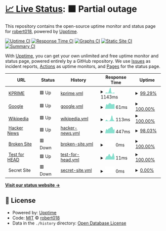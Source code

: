 # [📈 Live Status](https://robert018.github.io/Kprime-website-monitor-): <!--live status--> **🟧 Partial outage**

This repository contains the open-source uptime monitor and status page for [robert018](https://robert018.github.io/Kprime-website-monitor-), powered by [Upptime](https://github.com/upptime/upptime).

[![Uptime CI](https://github.com/koj-co/upptime/workflows/Uptime%20CI/badge.svg)](https://github.com/koj-co/upptime/actions?query=workflow%3A%22Uptime+CI%22)
[![Response Time CI](https://github.com/koj-co/upptime/workflows/Response%20Time%20CI/badge.svg)](https://github.com/koj-co/upptime/actions?query=workflow%3A%22Response+Time+CI%22)
[![Graphs CI](https://github.com/koj-co/upptime/workflows/Graphs%20CI/badge.svg)](https://github.com/koj-co/upptime/actions?query=workflow%3A%22Graphs+CI%22)
[![Static Site CI](https://github.com/koj-co/upptime/workflows/Static%20Site%20CI/badge.svg)](https://github.com/koj-co/upptime/actions?query=workflow%3A%22Static+Site+CI%22)
[![Summary CI](https://github.com/koj-co/upptime/workflows/Summary%20CI/badge.svg)](https://github.com/koj-co/upptime/actions?query=workflow%3A%22Summary+CI%22)

With [Upptime](https://upptime.js.org), you can get your own unlimited and free uptime monitor and status page, powered entirely by a GitHub repository. We use [Issues](https://github.com/robert018/Kprime-website-monitor-/issues) as incident reports, [Actions](https://github.com/robert018/Kprime-website-monitor-/actions) as uptime monitors, and [Pages](https://robert018.github.io/Kprime-website-monitor-) for the status page.

<!--start: status pages-->
<!-- This summary is generated by Upptime (https://github.com/upptime/upptime) -->
<!-- Do not edit this manually, your changes will be overwritten -->
<!-- prettier-ignore -->
| URL | Status | History | Response Time | Uptime |
| --- | ------ | ------- | ------------- | ------ |
| <img alt="" src="https://favicons.githubusercontent.com/www.kprime.net" height="13"> [KPRIME](http://www.kprime.net) | 🟩 Up | [kprime.yml](https://github.com/robert018/Kprime-website-monitor-/commits/HEAD/history/kprime.yml) | <details><summary><img alt="Response time graph" src="./graphs/kprime/response-time-week.png" height="20"> 1143ms</summary><br><a href="https://robert018.github.io/Kprime-website-monitor-/history/kprime"><img alt="Response time 947" src="https://img.shields.io/endpoint?url=https%3A%2F%2Fraw.githubusercontent.com%2Frobert018%2FKprime-website-monitor-%2FHEAD%2Fapi%2Fkprime%2Fresponse-time.json"></a><br><a href="https://robert018.github.io/Kprime-website-monitor-/history/kprime"><img alt="24-hour response time 594" src="https://img.shields.io/endpoint?url=https%3A%2F%2Fraw.githubusercontent.com%2Frobert018%2FKprime-website-monitor-%2FHEAD%2Fapi%2Fkprime%2Fresponse-time-day.json"></a><br><a href="https://robert018.github.io/Kprime-website-monitor-/history/kprime"><img alt="7-day response time 1143" src="https://img.shields.io/endpoint?url=https%3A%2F%2Fraw.githubusercontent.com%2Frobert018%2FKprime-website-monitor-%2FHEAD%2Fapi%2Fkprime%2Fresponse-time-week.json"></a><br><a href="https://robert018.github.io/Kprime-website-monitor-/history/kprime"><img alt="30-day response time 1168" src="https://img.shields.io/endpoint?url=https%3A%2F%2Fraw.githubusercontent.com%2Frobert018%2FKprime-website-monitor-%2FHEAD%2Fapi%2Fkprime%2Fresponse-time-month.json"></a><br><a href="https://robert018.github.io/Kprime-website-monitor-/history/kprime"><img alt="1-year response time 947" src="https://img.shields.io/endpoint?url=https%3A%2F%2Fraw.githubusercontent.com%2Frobert018%2FKprime-website-monitor-%2FHEAD%2Fapi%2Fkprime%2Fresponse-time-year.json"></a></details> | <details><summary><a href="https://robert018.github.io/Kprime-website-monitor-/history/kprime">99.29%</a></summary><a href="https://robert018.github.io/Kprime-website-monitor-/history/kprime"><img alt="All-time uptime 99.82%" src="https://img.shields.io/endpoint?url=https%3A%2F%2Fraw.githubusercontent.com%2Frobert018%2FKprime-website-monitor-%2FHEAD%2Fapi%2Fkprime%2Fuptime.json"></a><br><a href="https://robert018.github.io/Kprime-website-monitor-/history/kprime"><img alt="24-hour uptime 95.04%" src="https://img.shields.io/endpoint?url=https%3A%2F%2Fraw.githubusercontent.com%2Frobert018%2FKprime-website-monitor-%2FHEAD%2Fapi%2Fkprime%2Fuptime-day.json"></a><br><a href="https://robert018.github.io/Kprime-website-monitor-/history/kprime"><img alt="7-day uptime 99.29%" src="https://img.shields.io/endpoint?url=https%3A%2F%2Fraw.githubusercontent.com%2Frobert018%2FKprime-website-monitor-%2FHEAD%2Fapi%2Fkprime%2Fuptime-week.json"></a><br><a href="https://robert018.github.io/Kprime-website-monitor-/history/kprime"><img alt="30-day uptime 99.69%" src="https://img.shields.io/endpoint?url=https%3A%2F%2Fraw.githubusercontent.com%2Frobert018%2FKprime-website-monitor-%2FHEAD%2Fapi%2Fkprime%2Fuptime-month.json"></a><br><a href="https://robert018.github.io/Kprime-website-monitor-/history/kprime"><img alt="1-year uptime 99.82%" src="https://img.shields.io/endpoint?url=https%3A%2F%2Fraw.githubusercontent.com%2Frobert018%2FKprime-website-monitor-%2FHEAD%2Fapi%2Fkprime%2Fuptime-year.json"></a></details>
| <img alt="" src="https://favicons.githubusercontent.com/www.google.com" height="13"> [Google](https://www.google.com) | 🟩 Up | [google.yml](https://github.com/robert018/Kprime-website-monitor-/commits/HEAD/history/google.yml) | <details><summary><img alt="Response time graph" src="./graphs/google/response-time-week.png" height="20"> 61ms</summary><br><a href="https://robert018.github.io/Kprime-website-monitor-/history/google"><img alt="Response time 86" src="https://img.shields.io/endpoint?url=https%3A%2F%2Fraw.githubusercontent.com%2Frobert018%2FKprime-website-monitor-%2FHEAD%2Fapi%2Fgoogle%2Fresponse-time.json"></a><br><a href="https://robert018.github.io/Kprime-website-monitor-/history/google"><img alt="24-hour response time 58" src="https://img.shields.io/endpoint?url=https%3A%2F%2Fraw.githubusercontent.com%2Frobert018%2FKprime-website-monitor-%2FHEAD%2Fapi%2Fgoogle%2Fresponse-time-day.json"></a><br><a href="https://robert018.github.io/Kprime-website-monitor-/history/google"><img alt="7-day response time 61" src="https://img.shields.io/endpoint?url=https%3A%2F%2Fraw.githubusercontent.com%2Frobert018%2FKprime-website-monitor-%2FHEAD%2Fapi%2Fgoogle%2Fresponse-time-week.json"></a><br><a href="https://robert018.github.io/Kprime-website-monitor-/history/google"><img alt="30-day response time 82" src="https://img.shields.io/endpoint?url=https%3A%2F%2Fraw.githubusercontent.com%2Frobert018%2FKprime-website-monitor-%2FHEAD%2Fapi%2Fgoogle%2Fresponse-time-month.json"></a><br><a href="https://robert018.github.io/Kprime-website-monitor-/history/google"><img alt="1-year response time 86" src="https://img.shields.io/endpoint?url=https%3A%2F%2Fraw.githubusercontent.com%2Frobert018%2FKprime-website-monitor-%2FHEAD%2Fapi%2Fgoogle%2Fresponse-time-year.json"></a></details> | <details><summary><a href="https://robert018.github.io/Kprime-website-monitor-/history/google">100.00%</a></summary><a href="https://robert018.github.io/Kprime-website-monitor-/history/google"><img alt="All-time uptime 100.00%" src="https://img.shields.io/endpoint?url=https%3A%2F%2Fraw.githubusercontent.com%2Frobert018%2FKprime-website-monitor-%2FHEAD%2Fapi%2Fgoogle%2Fuptime.json"></a><br><a href="https://robert018.github.io/Kprime-website-monitor-/history/google"><img alt="24-hour uptime 100.00%" src="https://img.shields.io/endpoint?url=https%3A%2F%2Fraw.githubusercontent.com%2Frobert018%2FKprime-website-monitor-%2FHEAD%2Fapi%2Fgoogle%2Fuptime-day.json"></a><br><a href="https://robert018.github.io/Kprime-website-monitor-/history/google"><img alt="7-day uptime 100.00%" src="https://img.shields.io/endpoint?url=https%3A%2F%2Fraw.githubusercontent.com%2Frobert018%2FKprime-website-monitor-%2FHEAD%2Fapi%2Fgoogle%2Fuptime-week.json"></a><br><a href="https://robert018.github.io/Kprime-website-monitor-/history/google"><img alt="30-day uptime 100.00%" src="https://img.shields.io/endpoint?url=https%3A%2F%2Fraw.githubusercontent.com%2Frobert018%2FKprime-website-monitor-%2FHEAD%2Fapi%2Fgoogle%2Fuptime-month.json"></a><br><a href="https://robert018.github.io/Kprime-website-monitor-/history/google"><img alt="1-year uptime 100.00%" src="https://img.shields.io/endpoint?url=https%3A%2F%2Fraw.githubusercontent.com%2Frobert018%2FKprime-website-monitor-%2FHEAD%2Fapi%2Fgoogle%2Fuptime-year.json"></a></details>
| <img alt="" src="https://favicons.githubusercontent.com/en.wikipedia.org" height="13"> [Wikipedia](https://en.wikipedia.org) | 🟩 Up | [wikipedia.yml](https://github.com/robert018/Kprime-website-monitor-/commits/HEAD/history/wikipedia.yml) | <details><summary><img alt="Response time graph" src="./graphs/wikipedia/response-time-week.png" height="20"> 113ms</summary><br><a href="https://robert018.github.io/Kprime-website-monitor-/history/wikipedia"><img alt="Response time 176" src="https://img.shields.io/endpoint?url=https%3A%2F%2Fraw.githubusercontent.com%2Frobert018%2FKprime-website-monitor-%2FHEAD%2Fapi%2Fwikipedia%2Fresponse-time.json"></a><br><a href="https://robert018.github.io/Kprime-website-monitor-/history/wikipedia"><img alt="24-hour response time 24" src="https://img.shields.io/endpoint?url=https%3A%2F%2Fraw.githubusercontent.com%2Frobert018%2FKprime-website-monitor-%2FHEAD%2Fapi%2Fwikipedia%2Fresponse-time-day.json"></a><br><a href="https://robert018.github.io/Kprime-website-monitor-/history/wikipedia"><img alt="7-day response time 113" src="https://img.shields.io/endpoint?url=https%3A%2F%2Fraw.githubusercontent.com%2Frobert018%2FKprime-website-monitor-%2FHEAD%2Fapi%2Fwikipedia%2Fresponse-time-week.json"></a><br><a href="https://robert018.github.io/Kprime-website-monitor-/history/wikipedia"><img alt="30-day response time 145" src="https://img.shields.io/endpoint?url=https%3A%2F%2Fraw.githubusercontent.com%2Frobert018%2FKprime-website-monitor-%2FHEAD%2Fapi%2Fwikipedia%2Fresponse-time-month.json"></a><br><a href="https://robert018.github.io/Kprime-website-monitor-/history/wikipedia"><img alt="1-year response time 176" src="https://img.shields.io/endpoint?url=https%3A%2F%2Fraw.githubusercontent.com%2Frobert018%2FKprime-website-monitor-%2FHEAD%2Fapi%2Fwikipedia%2Fresponse-time-year.json"></a></details> | <details><summary><a href="https://robert018.github.io/Kprime-website-monitor-/history/wikipedia">100.00%</a></summary><a href="https://robert018.github.io/Kprime-website-monitor-/history/wikipedia"><img alt="All-time uptime 100.00%" src="https://img.shields.io/endpoint?url=https%3A%2F%2Fraw.githubusercontent.com%2Frobert018%2FKprime-website-monitor-%2FHEAD%2Fapi%2Fwikipedia%2Fuptime.json"></a><br><a href="https://robert018.github.io/Kprime-website-monitor-/history/wikipedia"><img alt="24-hour uptime 100.00%" src="https://img.shields.io/endpoint?url=https%3A%2F%2Fraw.githubusercontent.com%2Frobert018%2FKprime-website-monitor-%2FHEAD%2Fapi%2Fwikipedia%2Fuptime-day.json"></a><br><a href="https://robert018.github.io/Kprime-website-monitor-/history/wikipedia"><img alt="7-day uptime 100.00%" src="https://img.shields.io/endpoint?url=https%3A%2F%2Fraw.githubusercontent.com%2Frobert018%2FKprime-website-monitor-%2FHEAD%2Fapi%2Fwikipedia%2Fuptime-week.json"></a><br><a href="https://robert018.github.io/Kprime-website-monitor-/history/wikipedia"><img alt="30-day uptime 100.00%" src="https://img.shields.io/endpoint?url=https%3A%2F%2Fraw.githubusercontent.com%2Frobert018%2FKprime-website-monitor-%2FHEAD%2Fapi%2Fwikipedia%2Fuptime-month.json"></a><br><a href="https://robert018.github.io/Kprime-website-monitor-/history/wikipedia"><img alt="1-year uptime 100.00%" src="https://img.shields.io/endpoint?url=https%3A%2F%2Fraw.githubusercontent.com%2Frobert018%2FKprime-website-monitor-%2FHEAD%2Fapi%2Fwikipedia%2Fuptime-year.json"></a></details>
| <img alt="" src="https://favicons.githubusercontent.com/news.ycombinator.com" height="13"> [Hacker News](https://news.ycombinator.com) | 🟩 Up | [hacker-news.yml](https://github.com/robert018/Kprime-website-monitor-/commits/HEAD/history/hacker-news.yml) | <details><summary><img alt="Response time graph" src="./graphs/hacker-news/response-time-week.png" height="20"> 447ms</summary><br><a href="https://robert018.github.io/Kprime-website-monitor-/history/hacker-news"><img alt="Response time 402" src="https://img.shields.io/endpoint?url=https%3A%2F%2Fraw.githubusercontent.com%2Frobert018%2FKprime-website-monitor-%2FHEAD%2Fapi%2Fhacker-news%2Fresponse-time.json"></a><br><a href="https://robert018.github.io/Kprime-website-monitor-/history/hacker-news"><img alt="24-hour response time 370" src="https://img.shields.io/endpoint?url=https%3A%2F%2Fraw.githubusercontent.com%2Frobert018%2FKprime-website-monitor-%2FHEAD%2Fapi%2Fhacker-news%2Fresponse-time-day.json"></a><br><a href="https://robert018.github.io/Kprime-website-monitor-/history/hacker-news"><img alt="7-day response time 447" src="https://img.shields.io/endpoint?url=https%3A%2F%2Fraw.githubusercontent.com%2Frobert018%2FKprime-website-monitor-%2FHEAD%2Fapi%2Fhacker-news%2Fresponse-time-week.json"></a><br><a href="https://robert018.github.io/Kprime-website-monitor-/history/hacker-news"><img alt="30-day response time 399" src="https://img.shields.io/endpoint?url=https%3A%2F%2Fraw.githubusercontent.com%2Frobert018%2FKprime-website-monitor-%2FHEAD%2Fapi%2Fhacker-news%2Fresponse-time-month.json"></a><br><a href="https://robert018.github.io/Kprime-website-monitor-/history/hacker-news"><img alt="1-year response time 402" src="https://img.shields.io/endpoint?url=https%3A%2F%2Fraw.githubusercontent.com%2Frobert018%2FKprime-website-monitor-%2FHEAD%2Fapi%2Fhacker-news%2Fresponse-time-year.json"></a></details> | <details><summary><a href="https://robert018.github.io/Kprime-website-monitor-/history/hacker-news">98.03%</a></summary><a href="https://robert018.github.io/Kprime-website-monitor-/history/hacker-news"><img alt="All-time uptime 99.94%" src="https://img.shields.io/endpoint?url=https%3A%2F%2Fraw.githubusercontent.com%2Frobert018%2FKprime-website-monitor-%2FHEAD%2Fapi%2Fhacker-news%2Fuptime.json"></a><br><a href="https://robert018.github.io/Kprime-website-monitor-/history/hacker-news"><img alt="24-hour uptime 86.19%" src="https://img.shields.io/endpoint?url=https%3A%2F%2Fraw.githubusercontent.com%2Frobert018%2FKprime-website-monitor-%2FHEAD%2Fapi%2Fhacker-news%2Fuptime-day.json"></a><br><a href="https://robert018.github.io/Kprime-website-monitor-/history/hacker-news"><img alt="7-day uptime 98.03%" src="https://img.shields.io/endpoint?url=https%3A%2F%2Fraw.githubusercontent.com%2Frobert018%2FKprime-website-monitor-%2FHEAD%2Fapi%2Fhacker-news%2Fuptime-week.json"></a><br><a href="https://robert018.github.io/Kprime-website-monitor-/history/hacker-news"><img alt="30-day uptime 99.55%" src="https://img.shields.io/endpoint?url=https%3A%2F%2Fraw.githubusercontent.com%2Frobert018%2FKprime-website-monitor-%2FHEAD%2Fapi%2Fhacker-news%2Fuptime-month.json"></a><br><a href="https://robert018.github.io/Kprime-website-monitor-/history/hacker-news"><img alt="1-year uptime 99.94%" src="https://img.shields.io/endpoint?url=https%3A%2F%2Fraw.githubusercontent.com%2Frobert018%2FKprime-website-monitor-%2FHEAD%2Fapi%2Fhacker-news%2Fuptime-year.json"></a></details>
| <img alt="" src="https://favicons.githubusercontent.com/thissitedoesnotexist.com" height="13"> [Broken Site](https://thissitedoesnotexist.com) | 🟥 Down | [broken-site.yml](https://github.com/robert018/Kprime-website-monitor-/commits/HEAD/history/broken-site.yml) | <details><summary><img alt="Response time graph" src="./graphs/broken-site/response-time-week.png" height="20"> 0ms</summary><br><a href="https://robert018.github.io/Kprime-website-monitor-/history/broken-site"><img alt="Response time 0" src="https://img.shields.io/endpoint?url=https%3A%2F%2Fraw.githubusercontent.com%2Frobert018%2FKprime-website-monitor-%2FHEAD%2Fapi%2Fbroken-site%2Fresponse-time.json"></a><br><a href="https://robert018.github.io/Kprime-website-monitor-/history/broken-site"><img alt="24-hour response time 0" src="https://img.shields.io/endpoint?url=https%3A%2F%2Fraw.githubusercontent.com%2Frobert018%2FKprime-website-monitor-%2FHEAD%2Fapi%2Fbroken-site%2Fresponse-time-day.json"></a><br><a href="https://robert018.github.io/Kprime-website-monitor-/history/broken-site"><img alt="7-day response time 0" src="https://img.shields.io/endpoint?url=https%3A%2F%2Fraw.githubusercontent.com%2Frobert018%2FKprime-website-monitor-%2FHEAD%2Fapi%2Fbroken-site%2Fresponse-time-week.json"></a><br><a href="https://robert018.github.io/Kprime-website-monitor-/history/broken-site"><img alt="30-day response time 0" src="https://img.shields.io/endpoint?url=https%3A%2F%2Fraw.githubusercontent.com%2Frobert018%2FKprime-website-monitor-%2FHEAD%2Fapi%2Fbroken-site%2Fresponse-time-month.json"></a><br><a href="https://robert018.github.io/Kprime-website-monitor-/history/broken-site"><img alt="1-year response time 0" src="https://img.shields.io/endpoint?url=https%3A%2F%2Fraw.githubusercontent.com%2Frobert018%2FKprime-website-monitor-%2FHEAD%2Fapi%2Fbroken-site%2Fresponse-time-year.json"></a></details> | <details><summary><a href="https://robert018.github.io/Kprime-website-monitor-/history/broken-site">100.00%</a></summary><a href="https://robert018.github.io/Kprime-website-monitor-/history/broken-site"><img alt="All-time uptime 100.00%" src="https://img.shields.io/endpoint?url=https%3A%2F%2Fraw.githubusercontent.com%2Frobert018%2FKprime-website-monitor-%2FHEAD%2Fapi%2Fbroken-site%2Fuptime.json"></a><br><a href="https://robert018.github.io/Kprime-website-monitor-/history/broken-site"><img alt="24-hour uptime 100.00%" src="https://img.shields.io/endpoint?url=https%3A%2F%2Fraw.githubusercontent.com%2Frobert018%2FKprime-website-monitor-%2FHEAD%2Fapi%2Fbroken-site%2Fuptime-day.json"></a><br><a href="https://robert018.github.io/Kprime-website-monitor-/history/broken-site"><img alt="7-day uptime 100.00%" src="https://img.shields.io/endpoint?url=https%3A%2F%2Fraw.githubusercontent.com%2Frobert018%2FKprime-website-monitor-%2FHEAD%2Fapi%2Fbroken-site%2Fuptime-week.json"></a><br><a href="https://robert018.github.io/Kprime-website-monitor-/history/broken-site"><img alt="30-day uptime 100.00%" src="https://img.shields.io/endpoint?url=https%3A%2F%2Fraw.githubusercontent.com%2Frobert018%2FKprime-website-monitor-%2FHEAD%2Fapi%2Fbroken-site%2Fuptime-month.json"></a><br><a href="https://robert018.github.io/Kprime-website-monitor-/history/broken-site"><img alt="1-year uptime 100.00%" src="https://img.shields.io/endpoint?url=https%3A%2F%2Fraw.githubusercontent.com%2Frobert018%2FKprime-website-monitor-%2FHEAD%2Fapi%2Fbroken-site%2Fuptime-year.json"></a></details>
| <img alt="" src="https://favicons.githubusercontent.com/www.google.com" height="13"> [Test for HEAD](https://www.google.com) | 🟩 Up | [test-for-head.yml](https://github.com/robert018/Kprime-website-monitor-/commits/HEAD/history/test-for-head.yml) | <details><summary><img alt="Response time graph" src="./graphs/test-for-head/response-time-week.png" height="20"> 11ms</summary><br><a href="https://robert018.github.io/Kprime-website-monitor-/history/test-for-head"><img alt="Response time 20" src="https://img.shields.io/endpoint?url=https%3A%2F%2Fraw.githubusercontent.com%2Frobert018%2FKprime-website-monitor-%2FHEAD%2Fapi%2Ftest-for-head%2Fresponse-time.json"></a><br><a href="https://robert018.github.io/Kprime-website-monitor-/history/test-for-head"><img alt="24-hour response time 7" src="https://img.shields.io/endpoint?url=https%3A%2F%2Fraw.githubusercontent.com%2Frobert018%2FKprime-website-monitor-%2FHEAD%2Fapi%2Ftest-for-head%2Fresponse-time-day.json"></a><br><a href="https://robert018.github.io/Kprime-website-monitor-/history/test-for-head"><img alt="7-day response time 11" src="https://img.shields.io/endpoint?url=https%3A%2F%2Fraw.githubusercontent.com%2Frobert018%2FKprime-website-monitor-%2FHEAD%2Fapi%2Ftest-for-head%2Fresponse-time-week.json"></a><br><a href="https://robert018.github.io/Kprime-website-monitor-/history/test-for-head"><img alt="30-day response time 18" src="https://img.shields.io/endpoint?url=https%3A%2F%2Fraw.githubusercontent.com%2Frobert018%2FKprime-website-monitor-%2FHEAD%2Fapi%2Ftest-for-head%2Fresponse-time-month.json"></a><br><a href="https://robert018.github.io/Kprime-website-monitor-/history/test-for-head"><img alt="1-year response time 20" src="https://img.shields.io/endpoint?url=https%3A%2F%2Fraw.githubusercontent.com%2Frobert018%2FKprime-website-monitor-%2FHEAD%2Fapi%2Ftest-for-head%2Fresponse-time-year.json"></a></details> | <details><summary><a href="https://robert018.github.io/Kprime-website-monitor-/history/test-for-head">100.00%</a></summary><a href="https://robert018.github.io/Kprime-website-monitor-/history/test-for-head"><img alt="All-time uptime 100.00%" src="https://img.shields.io/endpoint?url=https%3A%2F%2Fraw.githubusercontent.com%2Frobert018%2FKprime-website-monitor-%2FHEAD%2Fapi%2Ftest-for-head%2Fuptime.json"></a><br><a href="https://robert018.github.io/Kprime-website-monitor-/history/test-for-head"><img alt="24-hour uptime 100.00%" src="https://img.shields.io/endpoint?url=https%3A%2F%2Fraw.githubusercontent.com%2Frobert018%2FKprime-website-monitor-%2FHEAD%2Fapi%2Ftest-for-head%2Fuptime-day.json"></a><br><a href="https://robert018.github.io/Kprime-website-monitor-/history/test-for-head"><img alt="7-day uptime 100.00%" src="https://img.shields.io/endpoint?url=https%3A%2F%2Fraw.githubusercontent.com%2Frobert018%2FKprime-website-monitor-%2FHEAD%2Fapi%2Ftest-for-head%2Fuptime-week.json"></a><br><a href="https://robert018.github.io/Kprime-website-monitor-/history/test-for-head"><img alt="30-day uptime 100.00%" src="https://img.shields.io/endpoint?url=https%3A%2F%2Fraw.githubusercontent.com%2Frobert018%2FKprime-website-monitor-%2FHEAD%2Fapi%2Ftest-for-head%2Fuptime-month.json"></a><br><a href="https://robert018.github.io/Kprime-website-monitor-/history/test-for-head"><img alt="1-year uptime 100.00%" src="https://img.shields.io/endpoint?url=https%3A%2F%2Fraw.githubusercontent.com%2Frobert018%2FKprime-website-monitor-%2FHEAD%2Fapi%2Ftest-for-head%2Fuptime-year.json"></a></details>
| <img alt="" src="https://favicons.githubusercontent.com/null" height="13"> Secret Site | 🟥 Down | [secret-site.yml](https://github.com/robert018/Kprime-website-monitor-/commits/HEAD/history/secret-site.yml) | <details><summary><img alt="Response time graph" src="./graphs/secret-site/response-time-week.png" height="20"> 0ms</summary><br><a href="https://robert018.github.io/Kprime-website-monitor-/history/secret-site"><img alt="Response time 0" src="https://img.shields.io/endpoint?url=https%3A%2F%2Fraw.githubusercontent.com%2Frobert018%2FKprime-website-monitor-%2FHEAD%2Fapi%2Fsecret-site%2Fresponse-time.json"></a><br><a href="https://robert018.github.io/Kprime-website-monitor-/history/secret-site"><img alt="24-hour response time 0" src="https://img.shields.io/endpoint?url=https%3A%2F%2Fraw.githubusercontent.com%2Frobert018%2FKprime-website-monitor-%2FHEAD%2Fapi%2Fsecret-site%2Fresponse-time-day.json"></a><br><a href="https://robert018.github.io/Kprime-website-monitor-/history/secret-site"><img alt="7-day response time 0" src="https://img.shields.io/endpoint?url=https%3A%2F%2Fraw.githubusercontent.com%2Frobert018%2FKprime-website-monitor-%2FHEAD%2Fapi%2Fsecret-site%2Fresponse-time-week.json"></a><br><a href="https://robert018.github.io/Kprime-website-monitor-/history/secret-site"><img alt="30-day response time 0" src="https://img.shields.io/endpoint?url=https%3A%2F%2Fraw.githubusercontent.com%2Frobert018%2FKprime-website-monitor-%2FHEAD%2Fapi%2Fsecret-site%2Fresponse-time-month.json"></a><br><a href="https://robert018.github.io/Kprime-website-monitor-/history/secret-site"><img alt="1-year response time 0" src="https://img.shields.io/endpoint?url=https%3A%2F%2Fraw.githubusercontent.com%2Frobert018%2FKprime-website-monitor-%2FHEAD%2Fapi%2Fsecret-site%2Fresponse-time-year.json"></a></details> | <details><summary><a href="https://robert018.github.io/Kprime-website-monitor-/history/secret-site">0.00%</a></summary><a href="https://robert018.github.io/Kprime-website-monitor-/history/secret-site"><img alt="All-time uptime 67.51%" src="https://img.shields.io/endpoint?url=https%3A%2F%2Fraw.githubusercontent.com%2Frobert018%2FKprime-website-monitor-%2FHEAD%2Fapi%2Fsecret-site%2Fuptime.json"></a><br><a href="https://robert018.github.io/Kprime-website-monitor-/history/secret-site"><img alt="24-hour uptime 0.00%" src="https://img.shields.io/endpoint?url=https%3A%2F%2Fraw.githubusercontent.com%2Frobert018%2FKprime-website-monitor-%2FHEAD%2Fapi%2Fsecret-site%2Fuptime-day.json"></a><br><a href="https://robert018.github.io/Kprime-website-monitor-/history/secret-site"><img alt="7-day uptime 0.00%" src="https://img.shields.io/endpoint?url=https%3A%2F%2Fraw.githubusercontent.com%2Frobert018%2FKprime-website-monitor-%2FHEAD%2Fapi%2Fsecret-site%2Fuptime-week.json"></a><br><a href="https://robert018.github.io/Kprime-website-monitor-/history/secret-site"><img alt="30-day uptime 7.96%" src="https://img.shields.io/endpoint?url=https%3A%2F%2Fraw.githubusercontent.com%2Frobert018%2FKprime-website-monitor-%2FHEAD%2Fapi%2Fsecret-site%2Fuptime-month.json"></a><br><a href="https://robert018.github.io/Kprime-website-monitor-/history/secret-site"><img alt="1-year uptime 67.51%" src="https://img.shields.io/endpoint?url=https%3A%2F%2Fraw.githubusercontent.com%2Frobert018%2FKprime-website-monitor-%2FHEAD%2Fapi%2Fsecret-site%2Fuptime-year.json"></a></details>

<!--end: status pages-->

[**Visit our status website →**](https://robert018.github.io/Kprime-website-monitor-)

## 📄 License

- Powered by: [Upptime](https://github.com/upptime/upptime)
- Code: [MIT](./LICENSE) © [robert018](https://robert018.github.io/Kprime-website-monitor-)
- Data in the `./history` directory: [Open Database License](https://opendatacommons.org/licenses/odbl/1-0/)
